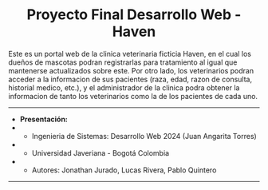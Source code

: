 <h1 align="center">
  Proyecto Final Desarrollo Web - Haven
</h1>
Este es un portal web de la clinica veterinaria ficticia Haven, en el cual los dueños de mascotas podran registrarlas para tratamiento al igual que mantenerse actualizados sobre este. Por otro lado, los veterinarios podran acceder a la informacion de sus pacientes (raza, edad, razon de consulta, historial medico, etc.), y el administrador de la clinica podra obtener la informacion de tanto los veterinarios como la de los pacientes de cada uno.

* ****
* **Presentación:**
* * Ingenieria de Sistemas: Desarrollo Web 2024 (Juan Angarita Torres) <br/>
* * Universidad Javeriana - Bogotá Colombia <br/>
* * Autores: Jonathan Jurado, Lucas Rivera, Pablo Quintero<br/>
* ****
